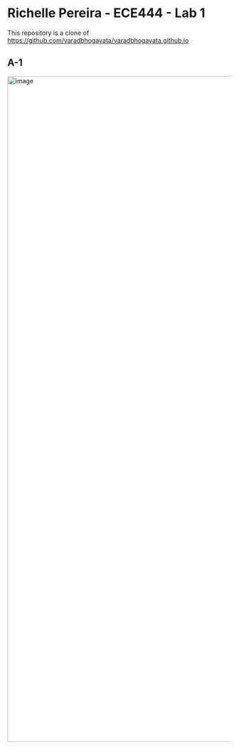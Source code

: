 # Richelle Pereira - ECE444 - Lab 1  
This repository is a clone of https://github.com/varadbhogayata/varadbhogayata.github.io

## A-1

<img width="2306" height="1496" alt="image" src="https://github.com/user-attachments/assets/f1f346c0-338a-4d89-b57b-bef9b1661fd5" />

